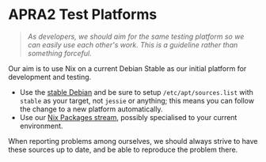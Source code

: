 # APRA2 Test Platforms

> *As developers, we should aim for the same testing platform so we can
> easily use each other's work.  This is a guideline rather than something
> forceful.*

Our aim is to use Nix on a current Debian Stable as our initial platform
for development and testing.

  * Use the [stable Debian](https://www.debian.org/releases/stable/) and
    be sure to setup `/etc/apt/sources.list` with `stable` as your target,
    not `jessie` or anything; this means you can follow the change to a
    new platform automatically.
  * Use our [Nix Packages stream](https://github.com/arpa2/nixpkgs),
    possibly specialised to your current environment.

When reporting problems among ourselves, we should always strive to have
these sources up to date, and be able to reproduce the problem there.

